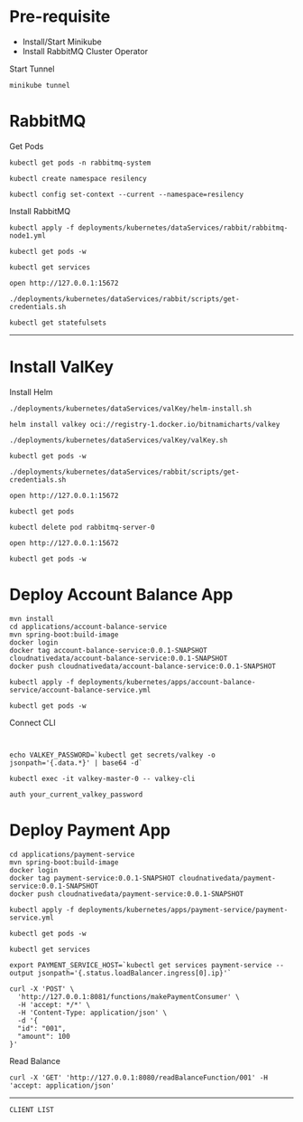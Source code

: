 
# Pre-requisite

- Install/Start Minikube 
- Install RabbitMQ Cluster Operator


Start Tunnel
```shell
minikube tunnel
```

# RabbitMQ

Get Pods

```shell
kubectl get pods -n rabbitmq-system
```

```shell
kubectl create namespace resilency
```

```shell
kubectl config set-context --current --namespace=resilency
```

Install RabbitMQ

```shell
kubectl apply -f deployments/kubernetes/dataServices/rabbit/rabbitmq-node1.yml
```


```shell
kubectl get pods -w
```

```shell
kubectl get services
```


```shell
open http://127.0.0.1:15672
```


```shell
./deployments/kubernetes/dataServices/rabbit/scripts/get-credentials.sh
```


```shell
kubectl get statefulsets
```

------------

# Install ValKey


Install Helm

```shell
./deployments/kubernetes/dataServices/valKey/helm-install.sh
```


```shell
helm install valkey oci://registry-1.docker.io/bitnamicharts/valkey
```

```shell
./deployments/kubernetes/dataServices/valKey/valKey.sh
```



```shell
kubectl get pods -w
```

```shell
./deployments/kubernetes/dataServices/rabbit/scripts/get-credentials.sh
```



```shell
open http://127.0.0.1:15672
```


```shell
kubectl get pods
```


```shell
kubectl delete pod rabbitmq-server-0
```

```shell
open http://127.0.0.1:15672
```

```shell
kubectl get pods -w
```

# Deploy Account Balance App


```shell
mvn install
cd applications/account-balance-service
mvn spring-boot:build-image
docker login
docker tag account-balance-service:0.0.1-SNAPSHOT cloudnativedata/account-balance-service:0.0.1-SNAPSHOT 
docker push cloudnativedata/account-balance-service:0.0.1-SNAPSHOT
```


```shell
kubectl apply -f deployments/kubernetes/apps/account-balance-service/account-balance-service.yml
```

```shell
kubectl get pods -w
```


Connect CLI
```shell


echo VALKEY_PASSWORD=`kubectl get secrets/valkey -o jsonpath='{.data.*}' | base64 -d`

kubectl exec -it valkey-master-0 -- valkey-cli
```

```shell
auth your_current_valkey_password
```

# Deploy Payment App


```shell
cd applications/payment-service
mvn spring-boot:build-image
docker login
docker tag payment-service:0.0.1-SNAPSHOT cloudnativedata/payment-service:0.0.1-SNAPSHOT 
docker push cloudnativedata/payment-service:0.0.1-SNAPSHOT
```


```shell
kubectl apply -f deployments/kubernetes/apps/payment-service/payment-service.yml
```

```shell
kubectl get pods -w
```


```shell
kubectl get services
```

```shell
export PAYMENT_SERVICE_HOST=`kubectl get services payment-service --output jsonpath='{.status.loadBalancer.ingress[0].ip}'`
```


```shell
curl -X 'POST' \
  'http://127.0.0.1:8081/functions/makePaymentConsumer' \
  -H 'accept: */*' \
  -H 'Content-Type: application/json' \
  -d '{
  "id": "001",
  "amount": 100
}'
```


Read Balance


```shell
curl -X 'GET' 'http://127.0.0.1:8080/readBalanceFunction/001' -H 'accept: application/json'
```

---------------



```shell
CLIENT LIST
```